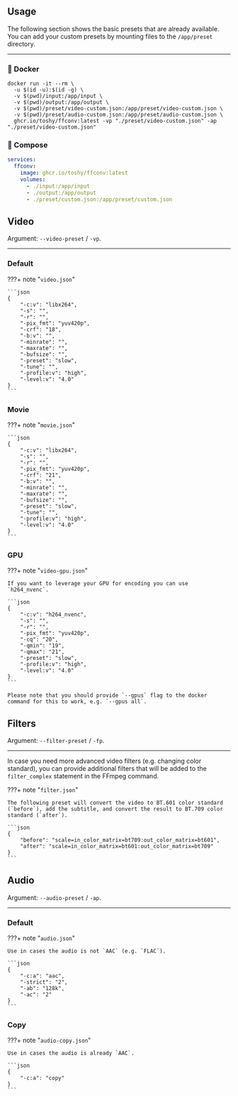 ## Usage

The following section shows the basic presets that are already available. You
can add your custom presets by mounting files to the `/app/preset` directory.

---

### 🐋 Docker

```shell
docker run -it --rm \
  -u $(id -u):$(id -g) \
  -v $(pwd)/input:/app/input \
  -v $(pwd)/output:/app/output \
  -v $(pwd)/preset/video-custom.json:/app/preset/video-custom.json \
  -v $(pwd)/preset/audio-custom.json:/app/preset/audio-custom.json \
  ghcr.io/toshy/ffconv:latest -vp "./preset/video-custom.json" -ap "./preset/video-custom.json"
```

### 🐳 Compose

```yaml
services:
  ffconv:
    image: ghcr.io/toshy/ffconv:latest
    volumes:
      - ./input:/app/input
      - ./output:/app/output
      - ./preset/custom.json:/app/preset/custom.json
```

## Video

Argument: `--video-preset` / `-vp`.

---

### Default

???+ note "`video.json`"

    ```json
    {
        "-c:v": "libx264",
        "-s": "",
        "-r": "",
        "-pix_fmt": "yuv420p",
        "-crf": "18",
        "-b:v": "",
        "-minrate": "",
        "-maxrate": "",
        "-bufsize": "",
        "-preset": "slow",
        "-tune": "",
        "-profile:v": "high",
        "-level:v": "4.0"
    }
    ```

### Movie

???+ note "`movie.json`"

    ```json
    {
        "-c:v": "libx264",
        "-s": "",
        "-r": "",
        "-pix_fmt": "yuv420p",
        "-crf": "21",
        "-b:v": "",
        "-minrate": "",
        "-maxrate": "",
        "-bufsize": "",
        "-preset": "slow",
        "-tune": "",
        "-profile:v": "high",
        "-level:v": "4.0"
    }
    ```

### GPU
???+ note "`video-gpu.json`"

    If you want to leverage your GPU for encoding you can use `h264_nvenc`.

    ```json
    {
        "-c:v": "h264_nvenc",
        "-s": "",
        "-r": "",
        "-pix_fmt": "yuv420p",
        "-cq": "20",
        "-qmin": "19",
        "-qmax": "21",
        "-preset": "slow",
        "-profile:v": "high",
        "-level:v": "4.0"
    }
    ```

    Please note that you should provide `--gpus` flag to the docker command for this to work, e.g. `--gpus all`.

## Filters

Argument: `--filter-preset` / `-fp`.

---

In case you need more advanced video filters (e.g. changing color standard), you can
provide additional filters that will be added to the `filter_complex` statement in the FFmpeg command.

???+ note "`filter.json`"

    The following preset will convert the video to BT.601 color standard (`before`), add the subtitle, and convert the result to BT.709 color standard (`after`).

    ```json
    {
        "before": "scale=in_color_matrix=bt709:out_color_matrix=bt601",
        "after": "scale=in_color_matrix=bt601:out_color_matrix=bt709"
    }
    ```

## Audio

Argument: `--audio-preset` / `-ap`.

---

### Default

???+ note "`audio.json`"

    Use in cases the audio is not `AAC` (e.g. `FLAC`).

    ```json
    {
        "-c:a": "aac",
        "-strict": "2",
        "-ab": "128k",
        "-ac": "2"
    }
    ```

### Copy

???+ note "`audio-copy.json`"

    Use in cases the audio is already `AAC`.

    ```json
    {
        "-c:a": "copy"
    }
    ```